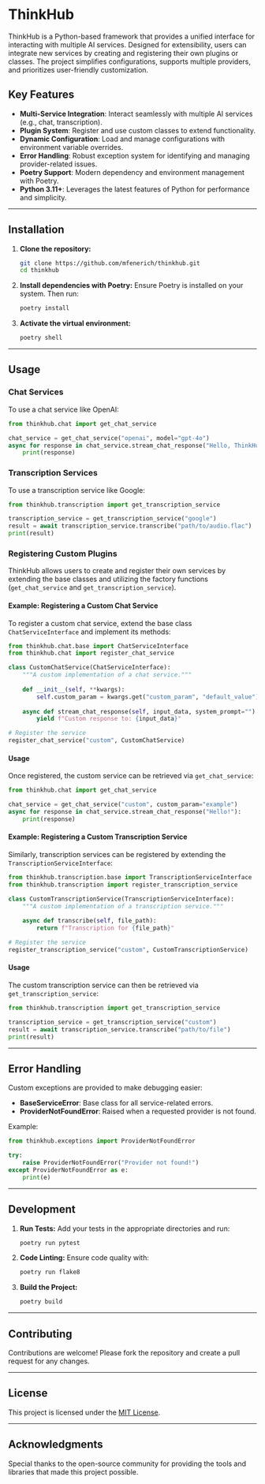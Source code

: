 # ThinkHub

ThinkHub is a Python-based framework that provides a unified interface for interacting with multiple AI services. Designed for extensibility, users can integrate new services by creating and registering their own plugins or classes. The project simplifies configurations, supports multiple providers, and prioritizes user-friendly customization.

## Key Features

- **Multi-Service Integration**: Interact seamlessly with multiple AI services (e.g., chat, transcription).
- **Plugin System**: Register and use custom classes to extend functionality.
- **Dynamic Configuration**: Load and manage configurations with environment variable overrides.
- **Error Handling**: Robust exception system for identifying and managing provider-related issues.
- **Poetry Support**: Modern dependency and environment management with Poetry.
- **Python 3.11+**: Leverages the latest features of Python for performance and simplicity.

---

## Installation

1. **Clone the repository:**
   ```bash
   git clone https://github.com/mfenerich/thinkhub.git
   cd thinkhub
   ```

2. **Install dependencies with Poetry:**
   Ensure Poetry is installed on your system. Then run:
   ```bash
   poetry install
   ```

3. **Activate the virtual environment:**
   ```bash
   poetry shell
   ```

---

## Usage

### **Chat Services**
To use a chat service like OpenAI:
```python
from thinkhub.chat import get_chat_service

chat_service = get_chat_service("openai", model="gpt-4o")
async for response in chat_service.stream_chat_response("Hello, ThinkHub!"):
    print(response)
```

### **Transcription Services**
To use a transcription service like Google:
```python
from thinkhub.transcription import get_transcription_service

transcription_service = get_transcription_service("google")
result = await transcription_service.transcribe("path/to/audio.flac")
print(result)
```

### **Registering Custom Plugins**

ThinkHub allows users to create and register their own services by extending the base classes and utilizing the factory functions (`get_chat_service` and `get_transcription_service`).

#### Example: Registering a Custom Chat Service

To register a custom chat service, extend the base class `ChatServiceInterface` and implement its methods:

```python
from thinkhub.chat.base import ChatServiceInterface
from thinkhub.chat import register_chat_service

class CustomChatService(ChatServiceInterface):
    """A custom implementation of a chat service."""
    
    def __init__(self, **kwargs):
        self.custom_param = kwargs.get("custom_param", "default_value")
    
    async def stream_chat_response(self, input_data, system_prompt=""):
        yield f"Custom response to: {input_data}"

# Register the service
register_chat_service("custom", CustomChatService)
```

#### Usage
Once registered, the custom service can be retrieved via `get_chat_service`:

```python
from thinkhub.chat import get_chat_service

chat_service = get_chat_service("custom", custom_param="example")
async for response in chat_service.stream_chat_response("Hello!"):
    print(response)
```

#### Example: Registering a Custom Transcription Service

Similarly, transcription services can be registered by extending the `TranscriptionServiceInterface`:

```python
from thinkhub.transcription.base import TranscriptionServiceInterface
from thinkhub.transcription import register_transcription_service

class CustomTranscriptionService(TranscriptionServiceInterface):
    """A custom implementation of a transcription service."""
    
    async def transcribe(self, file_path):
        return f"Transcription for {file_path}"

# Register the service
register_transcription_service("custom", CustomTranscriptionService)
```

#### Usage
The custom transcription service can then be retrieved via `get_transcription_service`:

```python
from thinkhub.transcription import get_transcription_service

transcription_service = get_transcription_service("custom")
result = await transcription_service.transcribe("path/to/file")
print(result)
```

---

## Error Handling

Custom exceptions are provided to make debugging easier:

- **BaseServiceError**: Base class for all service-related errors.
- **ProviderNotFoundError**: Raised when a requested provider is not found.

Example:
```python
from thinkhub.exceptions import ProviderNotFoundError

try:
    raise ProviderNotFoundError("Provider not found!")
except ProviderNotFoundError as e:
    print(e)
```

---

## Development

1. **Run Tests:**
   Add your tests in the appropriate directories and run:
   ```bash
   poetry run pytest
   ```

2. **Code Linting:**
   Ensure code quality with:
   ```bash
   poetry run flake8
   ```

3. **Build the Project:**
   ```bash
   poetry build
   ```

---

## Contributing

Contributions are welcome! Please fork the repository and create a pull request for any changes.

---

## License

This project is licensed under the [MIT License](LICENSE).

---

## Acknowledgments

Special thanks to the open-source community for providing the tools and libraries that made this project possible.